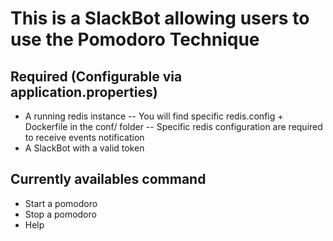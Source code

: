# This is a SlackBot allowing users to use the Pomodoro Technique

## Required (Configurable via application.properties)
- A running redis instance
-- You will find specific redis.config + Dockerfile in the conf/ folder
-- Specific redis configuration are required to receive events notification
- A SlackBot with a valid token

## Currently availables command
- Start a pomodoro
- Stop a pomodoro
- Help